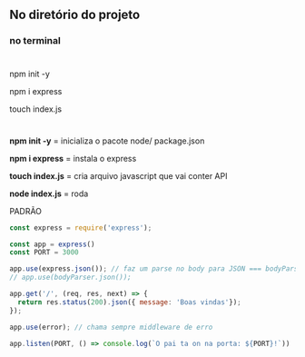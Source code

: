 ## No diretório do projeto
### no terminal
#
npm init -y

npm i express

touch index.js
#

**npm init -y** = inicializa o pacote node/ package.json

**npm i express** = instala o express

**touch index.js** = cria arquivo javascript que vai conter API

**node index.js** = roda


PADRÃO

```js
const express = require('express');

const app = express()
const PORT = 3000

app.use(express.json()); // faz um parse no body para JSON === bodyParser, nativo do express
// app.use(bodyParser.json());

app.get('/', (req, res, next) => {
  return res.status(200).json({ message: 'Boas vindas'});
});

app.use(error); // chama sempre middleware de erro

app.listen(PORT, () => console.log(`O pai ta on na porta: ${PORT}!`))

```
